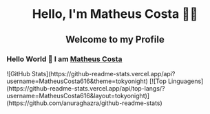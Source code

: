 <h1 align="center"> Hello, I'm Matheus Costa 👨‍💻 </h1>
 <h2 align="center">Welcome to my Profile</h2>
</p>

### Hello World 👋 I am [Matheus Costa](https://github.com/MatheusCosta616)

</p>
![GitHub Stats](https://github-readme-stats.vercel.app/api?username=MatheusCosta616&theme=tokyonight)
[![Top Linguagens](https://github-readme-stats.vercel.app/api/top-langs/?username=MatheusCosta616&layout=tokyonight)](https://github.com/anuraghazra/github-readme-stats)
